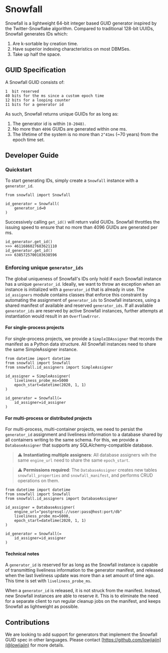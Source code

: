# Snowfall
Snowfall is a lightweight 64-bit integer based GUID generator inspired by the Twitter-Snowflake algorithm. Compared to traditional 128-bit UUIDs, Snowfall generates IDs which:
1. Are k-sortable by creation time.
2. Have superior indexing characteristics on most DBMSes.
3. Take up half the space.

## GUID Specification
A Snowfall GUID consists of:
```
1  bit reserved
40 bits for the ms since a custom epoch time
12 bits for a looping counter
11 bits for a generator id
```

As such, Snowfall returns unique GUIDs for as long as:
1. The generator id is within `[0-2048)`.
2. No more than `4096` GUIDs are generated within one ms.
3. The lifetime of the system is no more than `2^41ms` (~70 years) from the epoch time set.

## Developer Guide
### Quickstart
To start generating IDs, simply create a `Snowfall` instance with a `generator_id`.
```
from snowfall import Snowfall

id_generator = Snowfall(
    generator_id=0
)
```
Successively calling `get_id()` will return valid GUIDs. Snowfall throttles the issuing speed to ensure that no more than 4096 GUIDs are generated per ms. 
```
id_generator.get_id()
>>> 4611686027683621110
id_generator.get_id()
>>> 6385725700183638596
```

### Enforcing unique `generator_ids`
The global uniqueness of Snowfall's IDs only hold if each Snowfall instance has a unique `generator_id`. Ideally, we want to throw an exception when an instance is initialized with a `generator_id` that is already in use. The `id_assigners` module contains classes that enforce this constraint by automating the assignment of `generator_ids` to Snowfall instances, using a shared manifest of available and reserved `generator_ids`. If all available `generator_ids` are reserved by active Snowfall instances, further attempts at instantiation would result in an `OverflowError`.

#### For single-process projects
For single-process projects, we provide a `SimpleIDAssigner` that records the manifest as a Python data structure. All Snowfall instances need to share the same SimpleAssigner instance.
```
from datetime import datetime
from snowfall import Snowfall
from snowfall.id_assigners import SimpleAssigner

id_assigner = SimpleAssigner(
    liveliness_probe_ms=5000
    epoch_start=datetime(2020, 1, 1)
)

id_generator = Snowfall(=
    id_assigner=id_assigner
)
```

#### For multi-process or distributed projects
For multi-process, multi-container projects, we need to persist the `generator_id` assignment and liveliness information to a database shared by all containers writing to the same schema. For this, we provide a `DatabaseAssigner` that supports any SQLAlchemy-compatible database.

> :warning: **Instantiating multiple assigners**: All database assigners wih the same `engine_url` need to share the same `epoch_start`.

> :warning: **Permissions required**: The `DatabaseAssigner` creates new tables `snowfall_properties` and `snowfall_manifest`, and performs CRUD operations on them.

```
from datetime import datetime
from snowfall import Snowfall
from snowfall.id_assigners import DatabaseAssigner

id_assigner = DatabaseAssigner(
    engine_url="postgresql://user:pass@host:port/db"
    liveliness_probe_ms=5000,
    epoch_start=datetime(2020, 1, 1)
)

id_generator = Snowfall(=
    id_assigner=id_assigner
)
```

#### Technical notes
A `generator_id` is reserved for as long as the Snowfall instance is capable of transmitting liveliness information to the generator manifest, and released when the last liveliness update was more than a set amount of time ago. This time is set with `liveliness_probe_ms`.

When a `generator_id` is released, it is not struck from the manifest. Instead, new Snowfall instances are able to reserve it. This is to eliminate the need for a separate client to run regular cleanup jobs on the manifest, and keeps Snowfall as lightweight as possible.

## Contributions
We are looking to add support for generators that implement the Snowfall GUID spec in other languages. Please contact [https://github.com/lowjiajin](@lowjiajin) for more details.

